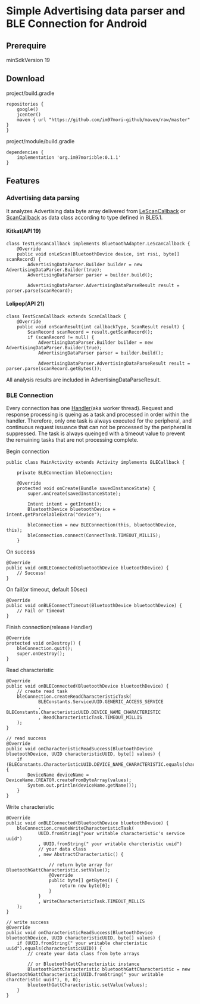 # Simple Advertising data parser and BLE Connection for Android

## Prerequire
minSdkVersion 19

## Download
project/build.gradle

    repositories {
        google()
        jcenter()
        maven { url "https://github.com/im97mori-github/maven/raw/master" }
    }

project/module/build.gradle

    dependencies {
        implementation 'org.im97mori:ble:0.1.1'
    }

## Features
### Advertising data parsing
It analyzes Advertising data byte array delivered from [LeScanCallback](https://developer.android.com/reference/android/bluetooth/BluetoothAdapter.LeScanCallback.html#onLeScan(android.bluetooth.BluetoothDevice,%20int,%20byte[])) or [ScanCallback](https://developer.android.com/reference/android/bluetooth/le/ScanCallback#onScanResult(int,%2520android.bluetooth.le.ScanResult)) as data class according to type defined in BLE5.1.

#### Kitkat(API 19)
    class TestLeScanCallback implements BluetoothAdapter.LeScanCallback {
        @Override
        public void onLeScan(BluetoothDevice device, int rssi, byte[] scanRecord) {
            AdvertisingDataParser.Builder builder = new AdvertisingDataParser.Builder(true);
            AdvertisingDataParser parser = builder.build();

            AdvertisingDataParser.AdvertisingDataParseResult result = parser.parse(scanRecord);

#### Lolipop(API 21)
    class TestScanCallback extends ScanCallback {
        @Override
        public void onScanResult(int callbackType, ScanResult result) {
            ScanRecord scanRecord = result.getScanRecord();
            if (scanRecord != null) {
                AdvertisingDataParser.Builder builder = new AdvertisingDataParser.Builder(true);
                AdvertisingDataParser parser = builder.build();

                AdvertisingDataParser.AdvertisingDataParseResult result = parser.parse(scanRecord.getBytes());

All analysis results are included in AdvertisingDataParseResult.

### BLE Connection
Every connection has one [Handler](https://developer.android.com/reference/android/os/Handler)(aka worker thread).
Request and response processing is queing as a task and processed in order within the handler.
Therefore, only one task is always executed for the peripheral, and continuous request issuance that can not be processed by the peripheral is suppressed.
The task is always queinged with a timeout value to prevent the remaining tasks that are not processing complete.  

Begin connection

    public class MainActivity extends Activity implements BLECallback {
    
        private BLEConnection bleConnection;
    
        @Override
        protected void onCreate(Bundle savedInstanceState) {
            super.onCreate(savedInstanceState);
    
            Intent intent = getIntent();
            BluetoothDevice bluetoothDevice = intent.getParcelableExtra("device");
    
            bleConnection = new BLEConnection(this, bluetoothDevice, this);
            bleConnection.connect(ConnectTask.TIMEOUT_MILLIS);
        }

On success

    @Override
    public void onBLEConnected(BluetoothDevice bluetoothDevice) {
        // Success!
    }

On fail(or timeout, default 50sec)

    @Override
    public void onBLEConnectTimeout(BluetoothDevice bluetoothDevice) {
        // Fail or timeout
    }

Finish connection(release Handler)

    @Override
    protected void onDestroy() {
        bleConnection.quit();
        super.onDestroy();
    }
 
Read characteristic
 
    @Override
    public void onBLEConnected(BluetoothDevice bluetoothDevice) {
        // create read task
        bleConnection.createReadCharacteristicTask(
                BLEConstants.ServiceUUID.GENERIC_ACCESS_SERVICE
                , BLEConstants.CharacteristicUUID.DEVICE_NAME_CHARACTERISTIC
                , ReadCharacteristicTask.TIMEOUT_MILLIS
        );
    }
    
    // read success
    @Override
    public void onCharacteristicReadSuccess(BluetoothDevice bluetoothDevice, UUID characteristicUUID, byte[] values) {
        if (BLEConstants.CharacteristicUUID.DEVICE_NAME_CHARACTERISTIC.equals(characteristicUUID)) {
            DeviceName deviceName = DeviceName.CREATOR.createFromByteArray(values);
            System.out.println(deviceName.getName());
        }
    }

Write characteristic
 
    @Override
    public void onBLEConnected(BluetoothDevice bluetoothDevice) {
        bleConnection.createWriteCharacteristicTask(
                UUID.fromString("your writable characteristic's service uuid")
                , UUID.fromString(" your writable charcteristic uuid")
                // your data class
                , new AbstractCharacteristic() {
                
                    // return byte array for BluetoothGattCharacteristic.setValue();
                    @Override
                    public byte[] getBytes() {
                        return new byte[0];
                    }
                }
                , WriteCharacteristicTask.TIMEOUT_MILLIS
        );
    }
    
    // write success
    @Override
    public void onCharacteristicReadSuccess(BluetoothDevice bluetoothDevice, UUID characteristicUUID, byte[] values) {
        if (UUID.fromString(" your writable charcteristic uuid").equals(characteristicUUID)) {
            // create your data class from byte arrays
            
            // or BluetoothGattCharacteristic instance
            BluetoothGattCharacteristic bluetoothGattCharacteristic = new BluetoothGattCharacteristic(UUID.fromString(" your writable charcteristic uuid"), 0, 0);
            bluetoothGattCharacteristic.setValue(values);
        }
    }
